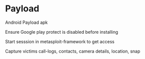 # Payload

Android Payload apk 

Ensure Google play protect is disabled before installing

Start sesssion in metasploit-framework to get access

Capture victims call-logs, contacts, camera details, location, snap
